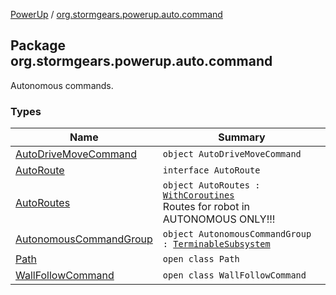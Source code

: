 [PowerUp](../index.md) / [org.stormgears.powerup.auto.command](./index.md)

## Package org.stormgears.powerup.auto.command

Autonomous commands.

### Types

| Name | Summary |
|---|---|
| [AutoDriveMoveCommand](-auto-drive-move-command/index.md) | `object AutoDriveMoveCommand` |
| [AutoRoute](-auto-route/index.md) | `interface AutoRoute` |
| [AutoRoutes](-auto-routes/index.md) | `object AutoRoutes : `[`WithCoroutines`](../org.stormgears.utils.concurrency/-with-coroutines/index.md)<br>Routes for robot in AUTONOMOUS ONLY!!! |
| [AutonomousCommandGroup](-autonomous-command-group/index.md) | `object AutonomousCommandGroup : `[`TerminableSubsystem`](../org.stormgears.utils.concurrency/-terminable-subsystem/index.md) |
| [Path](-path/index.md) | `open class Path` |
| [WallFollowCommand](-wall-follow-command/index.md) | `open class WallFollowCommand` |
